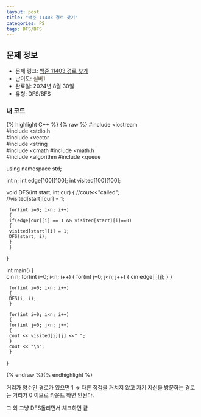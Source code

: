 ```yaml
---
layout: post
title: "백준 11403 경로 찾기"
categories: PS
tags: DFS/BFS
---
```


## 문제 정보
- 문제 링크: [백준 11403 경로 찾기](https://www.acmicpc.net/problem/11403)
- 난이도: <span style="color:#544831">실버1</span>
- 완료일: 2024년 8월 30일
- 유형: DFS/BFS

### 내 코드

{% highlight C++ %} {% raw %}
#include <iostream	
#include <stdio.h	
#include <vector	
#include <string	
#include <cmath	
#include <math.h	
#include <algorithm	
#include <queue	

using namespace std;

int n;
int edge[100][100];
int visited[100][100];

void DFS(int start, int cur)
{
//cout<<"called";    
	 //visited[start][cur] = 1;

	 for(int i=0; i<n; i++)
	 {
	 if(edge[cur][i] == 1 && visited[start][i]==0)
	 {
	 visited[start][i] = 1;
	 DFS(start, i);
	 }
	 }
}

int main()
{   
	 cin 		 n;
	 for(int i=0; i<n; i++)
	 {
	 for(int j=0; j<n; j++)
	 {
	 cin 		 edge[i][j];
	 }
	 }

	 for(int i=0; i<n; i++)
	 {
	 DFS(i, i);
	 }

	 for(int i=0; i<n; i++)
	 {
	 for(int j=0; j<n; j++)
	 {
	 cout << visited[i][j] <<" ";
	 }
	 cout << "\n";
	 }
}


{% endraw %}{% endhighlight %}

거리가 양수인 경로가 있으면 1 ⇒ 다른 정점을 거치지 않고 자기 자신을 방문하는 경로는 거리가 0 이므로 카운트 하면 안된다.

그 외 그냥 DFS돌리면서 체크하면 끝
